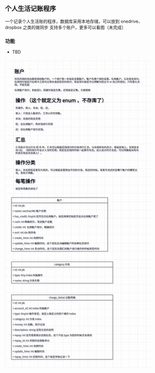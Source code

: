 ## 个人生活记账程序

一个记录个人生活账的程序，数据库采用本地存储，可以放到 onedrive、dropbox 之类的做同步
支持多个账户，更多可以看图（未完成）

### 功能

* TBD

![](./charge.png)